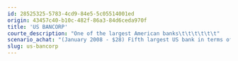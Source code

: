 ```yaml
---
id: 28525325-5783-4cd9-84e5-5c05514001ed
origin: 43457c40-b10c-482f-86a3-84d6ceda970f
title: 'US BANCORP'
courte_description: "One of the largest American banks\t\t\t\t\t\t"
scenario_achat: "(January 2008 - $28) Fifth largest US bank in terms of assets. One of the most conservatively managed bank - should not be too affected by the real estate market collapse. ROE of about 20% and low bad debt expenses compared to other large banks. Little private bank activity, which diminishes the banks's variability of results. Attractive dividend and constantly buying its shares with excess free cash flows. Deserves a lower P/E than the overall marlket but a premium valuation to other banks."
slug: us-bancorp
---
```

